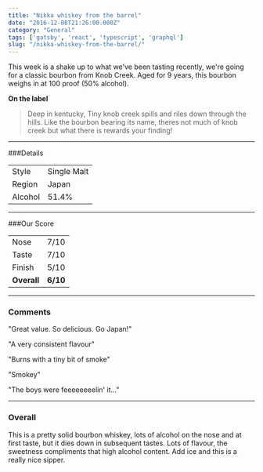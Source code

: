 ```yaml
---
title: "Nikka whiskey from the barrel"
date: "2016-12-08T21:26:00.000Z"
category: "General"
tags: ['gatsby', 'react', 'typescript', 'graphql']
slug: "/nikka-whiskey-from-the-barrel/"
---
```

This week is a shake up to what we've been tasting recently, we're going for a classic bourbon from Knob Creek.
Aged for 9 years, this bourbon weighs in at 100 proof (50% alcohol).

**On the label**
> Deep in kentucky, Tiny knob creek spills and riles down through the hills. Like the bourbon bearing its name, theres not much of knob creek but what there is rewards your finding! 

---

###Details
<table>  
<tr>  
<td class="grey">Style</td><td>Single Malt</td>  
</tr>  
<tr>  
<td class="grey">Region</td><td>Japan</td>  
</tr>  
<tr>  
<td class="grey">Alcohol</td><td>51.4%</td>  
</tr>  
</table>


---

###Our Score
<table class="score-table">  
<tr>  
<td class="grey">Nose</td><td>7/10</td>  
</tr>  
<tr>  
<td class="grey">Taste</td><td>7/10</td>  
</tr>  
<tr>  
<td class="grey">Finish</td><td>5/10</td>  
</tr>  
<tr>  
<td class="grey"><strong>Overall</strong></td><td><strong>6/10</strong></td>  
</tr>  
</table>

---

### Comments
"Great value. So delicious. Go Japan!"

"A very consistent flavour"

"Burns with a tiny bit of smoke"

"Smokey"

"The boys were feeeeeeeelin' it..."

---

### Overall

This is a pretty solid bourbon whiskey, lots of alcohol on the nose and at first taste, but it dies down in subsequent tastes. Lots of flavour, the sweetness compliments that high alcohol content. Add ice and this is a really nice sipper.
    